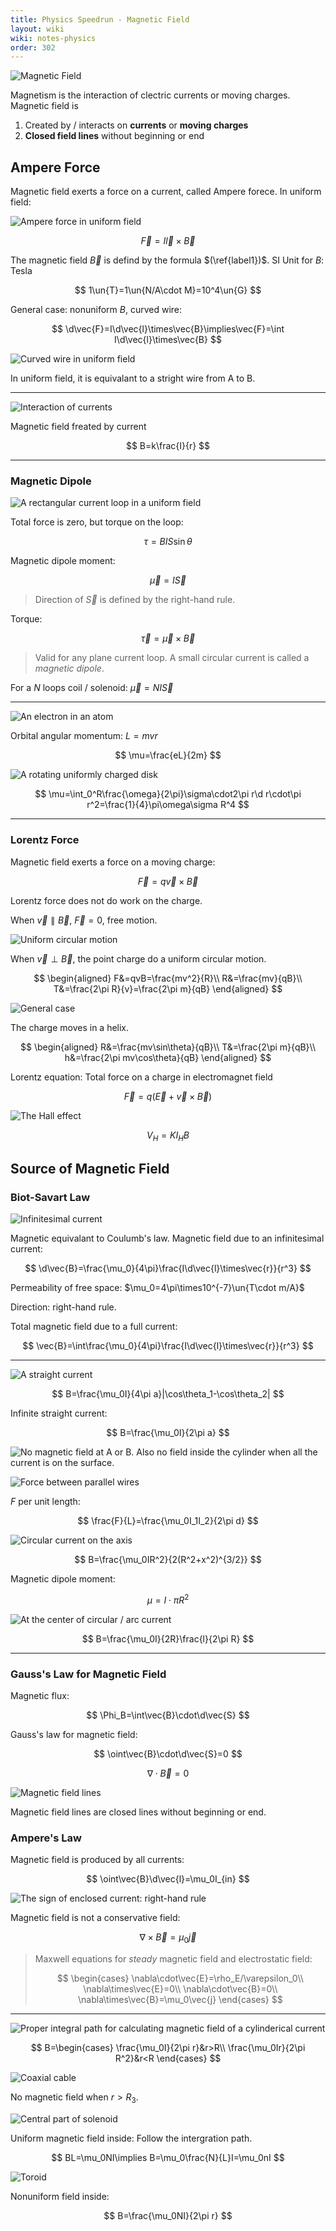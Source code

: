 ```yaml
---
title: Physics Speedrun - Magnetic Field
layout: wiki
wiki: notes-physics
order: 302
---
```


![Magnetic Field](https://img.duanyll.com/img/20230214174320.png)

Magnetism is the interaction of clectric currents or moving charges. Magnetic field is

1. Created by / interacts on **currents** or **moving charges**
2. **Closed field lines** without beginning or end

## Ampere Force

Magnetic field exerts a force on a current, called Ampere forece. In uniform field:

![Ampere force in uniform field](https://img.duanyll.com/img/20230214174809.png)

$$
\vec{F}=I\vec{l}\times\vec{B}\label{label1}
$$

The magnetic field $\vec{B}$ is defind by the formula $(\ref{label1})$. SI Unit for $B$: Tesla

$$
1\un{T}=1\un{N/A\cdot M}=10^4\un{G}
$$

General case: nonuniform $B$, curved wire:

$$
\d\vec{F}=I\d\vec{l}\times\vec{B}\implies\vec{F}=\int I\d\vec{l}\times\vec{B}
$$

![Curved wire in uniform field](https://img.duanyll.com/img/20230214180736.png)

In uniform field, it is equivalant to a stright wire from A to B.

---

![Interaction of currents](https://img.duanyll.com/img/20230214181142.png)

Magnetic field freated by current

$$
B=k\frac{I}{r}
$$

---

### Magnetic Dipole

![A rectangular current loop in a uniform field](https://img.duanyll.com/img/20230214181352.png)

Total force is zero, but torque on the loop:

$$
\tau=BIS\sin\theta
$$

Magnetic dipole moment:

$$
\vec{\mu}=I\vec{S}
$$

> Direction of $\vec{S}$ is defined by the right-hand rule.

Torque:

$$
\vec{\tau}=\vec{\mu}\times\vec{B}
$$

> Valid for any plane current loop. A small circular current is called a _magnetic dipole_.

For a $N$ loops coil / solenoid: $\vec{\mu}=NI\vec{S}$

---

![An electron in an atom](https://img.duanyll.com/img/20230214181912.png)

Orbital angular momentum: $L=mvr$

$$
\mu=\frac{eL}{2m}
$$

![A rotating uniformly charged disk](https://img.duanyll.com/img/20230214182210.png)

$$
\mu=\int_0^R\frac{\omega}{2\pi}\sigma\cdot2\pi r\d r\cdot\pi r^2=\frac{1}{4}\pi\omega\sigma R^4
$$

---

### Lorentz Force

Magnetic field exerts a force on a moving charge:

$$
\vec{F}=q\vec{v}\times\vec{B}
$$

Lorentz force does not do work on the charge.

When $\vec{v}\parallel\vec{B}$, $\vec{F}=0$, free motion.

![Uniform circular motion](https://img.duanyll.com/img/20230214182813.png)

When $\vec{v}\perp\vec{B}$, the point charge do a uniform circular motion.

$$
\begin{aligned}
    F&=qvB=\frac{mv^2}{R}\\
    R&=\frac{mv}{qB}\\
    T&=\frac{2\pi R}{v}=\frac{2\pi m}{qB}
\end{aligned}
$$

![General case](https://img.duanyll.com/img/20230214183326.png)

The charge moves in a helix.

$$
\begin{aligned}
    R&=\frac{mv\sin\theta}{qB}\\
    T&=\frac{2\pi m}{qB}\\
    h&=\frac{2\pi mv\cos\theta}{qB}
\end{aligned}
$$

Lorentz equation: Total force on a charge in electromagnet field

$$
\vec{F}=q(\vec{E}+\vec{v}\times\vec{B})
$$

![The Hall effect](https://img.duanyll.com/img/20230214204122.png)

$$
V_H=KI_HB
$$

## Source of Magnetic Field

### Biot-Savart Law

![Infinitesimal current](https://img.duanyll.com/img/20230214204624.png)

Magnetic equivalant to Coulumb's law. Magnetic field due to an infinitesimal current:

$$
\d\vec{B}=\frac{\mu_0}{4\pi}\frac{I\d\vec{l}\times\vec{r}}{r^3}
$$

Permeability of free space: $\mu_0=4\pi\times10^{-7}\un{T\cdot m/A}$

Direction: right-hand rule.

Total magnetic field due to a full current:

$$
\vec{B}=\int\frac{\mu_0}{4\pi}\frac{I\d\vec{l}\times\vec{r}}{r^3}
$$

---

![A straight current](https://img.duanyll.com/img/20230214205438.png)

$$
B=\frac{\mu_0I}{4\pi a}|\cos\theta_1-\cos\theta_2|
$$

Infinite straight current:

$$
B=\frac{\mu_0I}{2\pi a}
$$

![No magnetic field at A or B. Also no field inside the cylinder when all the current is on the surface.](https://img.duanyll.com/img/20230214205800.png)

![Force between parallel wires](https://img.duanyll.com/img/20230214210034.png)

$F$ per unit length:

$$
\frac{F}{L}=\frac{\mu_0I_1I_2}{2\pi d}
$$

![Circular current on the axis](https://img.duanyll.com/img/20230214210217.png)

$$
B=\frac{\mu_0IR^2}{2(R^2+x^2)^{3/2}}
$$

Magnetic dipole moment:

$$
\mu=I\cdot\pi R^2
$$

![At the center of circular / arc current](https://img.duanyll.com/img/20230214210354.png)

$$
B=\frac{\mu_0I}{2R}\frac{l}{2\pi R}
$$

---

### Gauss's Law for Magnetic Field

Magnetic flux:

$$
\Phi_B=\int\vec{B}\cdot\d\vec{S}
$$

Gauss's law for magnetic field:

$$
\oint\vec{B}\cdot\d\vec{S}=0
$$

$$
\nabla\cdot\vec{B}=0
$$

![Magnetic field lines](https://img.duanyll.com/img/20230214211227.png)

Magnetic field lines are closed lines without beginning or end.

### Ampere's Law

Magnetic field is produced by all currents:

$$
\oint\vec{B}\d\vec{l}=\mu_0I_{in}
$$

![The sign of enclosed current: right-hand rule](https://img.duanyll.com/img/20230214211543.png)

Magnetic field is not a conservative field:

$$
\nabla\times\vec{B}=\mu_0\vec{j}
$$

> Maxwell equations for _steady_ magnetic field and electrostatic field:
>
> $$
> \begin{cases}
>     \nabla\cdot\vec{E}=\rho_E/\varepsilon_0\\
>     \nabla\times\vec{E}=0\\
>     \nabla\cdot\vec{B}=0\\
>     \nabla\times\vec{B}=\mu_0\vec{j}
> \end{cases}
> $$

---

![Proper integral path for calculating magnetic field of a cylinderical current](https://img.duanyll.com/img/20230214212233.png)

$$
B=\begin{cases}
    \frac{\mu_0I}{2\pi r}&r>R\\
    \frac{\mu_0Ir}{2\pi R^2}&r<R
\end{cases}
$$

![Coaxial cable](https://img.duanyll.com/img/20230214212515.png)

No magnetic field when $r>R_3$.

![Central part of solenoid](https://img.duanyll.com/img/20230214212655.png)

Uniform magnetic field inside: Follow the intergration path.

$$
BL=\mu_0NI\implies B=\mu_0\frac{N}{L}I=\mu_0nI
$$

![Toroid](https://img.duanyll.com/img/20230214212905.png)

Nonuniform field inside:

$$
B=\frac{\mu_0NI}{2\pi r}
$$
